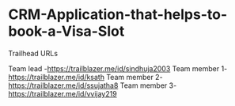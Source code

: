 # CRM-Application-that-helps-to-book-a-Visa-Slot

Trailhead URLs 

Team lead -https://trailblazer.me/id/sindhuja2003
Team member 1-https://trailblazer.me/id/ksath 
Team member 2-https://trailblazer.me/id/ssujatha8
Team member 3-https://trailblazer.me/id/vvijay219
